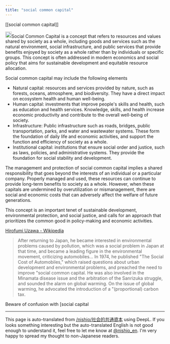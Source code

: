 ```yaml
---
title: "social common capital"
---
```


[[social common capital]]

<img src='https://scrapbox.io/api/pages/nishio-en/gpt/icon' alt='gpt.icon' height="19.5"/>Social Common Capital is a concept that refers to resources and values shared by society as a whole, including goods and services such as the natural environment, social infrastructure, and public services that provide benefits enjoyed by society as a whole rather than by individuals or specific groups. This concept is often addressed in modern economics and social policy that aims for sustainable development and equitable resource allocation.

Social common capital may include the following elements
- Natural capital: resources and services provided by nature, such as forests, oceans, atmosphere, and biodiversity. They have a direct impact on ecosystem health and human well-being.
- Human capital: investments that improve people's skills and health, such as education and health services. Knowledge, skills, and health increase economic productivity and contribute to the overall well-being of society.
- Infrastructure: Public infrastructure such as roads, bridges, public transportation, parks, and water and wastewater systems. These form the foundation of daily life and economic activities, and support the function and efficiency of society as a whole.
- Institutional capital: institutions that ensure social order and justice, such as laws, policies, and administrative systems. They provide the foundation for social stability and development.

The management and protection of social common capital implies a shared responsibility that goes beyond the interests of an individual or a particular company. Properly managed and used, these resources can continue to provide long-term benefits to society as a whole. However, when these capitals are undermined by overutilization or mismanagement, there are social and economic costs that can adversely affect the welfare of future generations.

This concept is an important tenet of sustainable development, environmental protection, and social justice, and calls for an approach that prioritizes the common good in policy-making and economic activities.

[Hirofumi Uzawa - Wikipedia](https://ja.wikipedia.org/wiki/%E5%AE%87%E6%B2%A2%E5%BC%98%E6%96%87)
> After returning to Japan, he became interested in environmental problems caused by pollution, which was a social problem in Japan at that time, and became a leading figure in the environmental movement, criticizing automobiles... In 1974, he published "The Social Cost of Automobiles," which raised questions about urban development and environmental problems, and preached the need to improve "social common capital. He was also involved in the Minamata disease issue and the arbitration of the Sanrizuka struggle, and sounded the alarm on global warming. On the issue of global warming, he advocated the introduction of a "(proportional) carbon tax.

Beware of confusion with [social capital

---
This page is auto-translated from [/nishio/社会的共通資本](https://scrapbox.io/nishio/社会的共通資本) using DeepL. If you looks something interesting but the auto-translated English is not good enough to understand it, feel free to let me know at [@nishio_en](https://twitter.com/nishio_en). I'm very happy to spread my thought to non-Japanese readers.